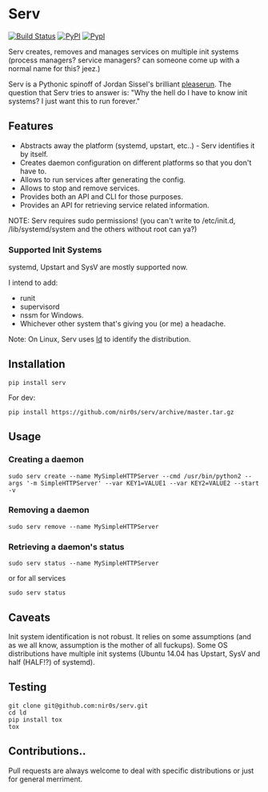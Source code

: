 Serv
====

[![Build Status](https://travis-ci.org/nir0s/serv.svg?branch=master)](https://travis-ci.org/nir0s/serv)
[![PyPI](http://img.shields.io/pypi/dm/serv.svg)](http://img.shields.io/pypi/dm/serv.svg)
[![PypI](http://img.shields.io/pypi/v/serv.svg)](http://img.shields.io/pypi/v/serv.svg)

Serv creates, removes and manages services on multiple init systems (process managers? service managers? can someone come up with a normal name for this? jeez.)

Serv is a Pythonic spinoff of Jordan Sissel's brilliant [pleaserun](http://github.com/jordansissel/pleaserun).
The question that Serv tries to answer is: "Why the hell do I have to know init systems? I just want this to run forever."

## Features

* Abstracts away the platform (systemd, upstart, etc..) - Serv identifies it by itself.
* Creates daemon configuration on different platforms so that you don't have to.
* Allows to run services after generating the config.
* Allows to stop and remove services.
* Provides both an API and CLI for those purposes.
* Provides an API for retrieving service related information.

NOTE: Serv requires sudo permissions! (you can't write to /etc/init.d, /lib/systemd/system and the others without root can ya?)

### Supported Init Systems

systemd, Upstart and SysV are mostly supported now.

I intend to add:

* runit
* supervisord
* nssm for Windows.
* Whichever other system that's giving you (or me) a headache.

Note: On Linux, Serv uses [ld](http://github.com/nir0s/ld) to identify the distribution.

## Installation

```shell
pip install serv
```

For dev:

```shell
pip install https://github.com/nir0s/serv/archive/master.tar.gz
```

## Usage

### Creating a daemon

```shell
sudo serv create --name MySimpleHTTPServer --cmd /usr/bin/python2 --args '-m SimpleHTTPServer' --var KEY1=VALUE1 --var KEY2=VALUE2 --start -v
```

### Removing a daemon

```shell
sudo serv remove --name MySimpleHTTPServer
```

### Retrieving a daemon's status

```shell
sudo serv status --name MySimpleHTTPServer
```

or for all services

```shell
sudo serv status
```


## Caveats

Init system identification is not robust. It relies on some assumptions (and as we all know, assumption is the mother of all fuckups). Some OS distributions have multiple init systems (Ubuntu 14.04 has Upstart, SysV and half (HALF!?) of systemd).


## Testing

```shell
git clone git@github.com:nir0s/serv.git
cd ld
pip install tox
tox
```

## Contributions..

Pull requests are always welcome to deal with specific distributions or just for general merriment.
